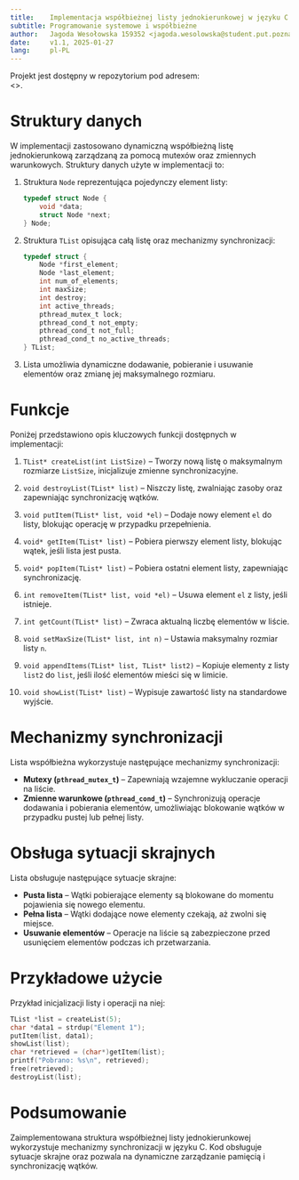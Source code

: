 ```yaml
---
title:    Implementacja współbieżnej listy jednokierunkowej w języku C
subtitle: Programowanie systemowe i współbieżne
author:   Jagoda Wesołowska 159352 <jagoda.wesolowska@student.put.poznan.pl>
date:     v1.1, 2025-01-27
lang:     pl-PL
---
```


Projekt jest dostępny w repozytorium pod adresem:  
<>.

# Struktury danych

W implementacji zastosowano dynamiczną współbieżną listę jednokierunkową zarządzaną za pomocą mutexów oraz zmiennych warunkowych. Struktury danych użyte w implementacji to:

1. Struktura `Node` reprezentująca pojedynczy element listy:
   
   ```C
   typedef struct Node {
       void *data;
       struct Node *next;
   } Node;
   ```
   
2. Struktura `TList` opisująca całą listę oraz mechanizmy synchronizacji:
   
   ```C
   typedef struct {
       Node *first_element;
       Node *last_element;
       int num_of_elements;
       int maxSize;
       int destroy;
       int active_threads;
       pthread_mutex_t lock;
       pthread_cond_t not_empty;
       pthread_cond_t not_full;
       pthread_cond_t no_active_threads;
   } TList;
   ```
   
3. Lista umożliwia dynamiczne dodawanie, pobieranie i usuwanie elementów oraz zmianę jej maksymalnego rozmiaru.

# Funkcje

Poniżej przedstawiono opis kluczowych funkcji dostępnych w implementacji:

1. `TList* createList(int ListSize)` – Tworzy nową listę o maksymalnym rozmiarze `ListSize`, inicjalizuje zmienne synchronizacyjne.

2. `void destroyList(TList* list)` – Niszczy listę, zwalniając zasoby oraz zapewniając synchronizację wątków.

3. `void putItem(TList* list, void *el)` – Dodaje nowy element `el` do listy, blokując operację w przypadku przepełnienia.

4. `void* getItem(TList* list)` – Pobiera pierwszy element listy, blokując wątek, jeśli lista jest pusta.

5. `void* popItem(TList* list)` – Pobiera ostatni element listy, zapewniając synchronizację.

6. `int removeItem(TList* list, void *el)` – Usuwa element `el` z listy, jeśli istnieje.

7. `int getCount(TList* list)` – Zwraca aktualną liczbę elementów w liście.

8. `void setMaxSize(TList* list, int n)` – Ustawia maksymalny rozmiar listy `n`.

9. `void appendItems(TList* list, TList* list2)` – Kopiuje elementy z listy `list2` do `list`, jeśli ilość elementów mieści się w limicie.

10. `void showList(TList* list)` – Wypisuje zawartość listy na standardowe wyjście.

# Mechanizmy synchronizacji

Lista współbieżna wykorzystuje następujące mechanizmy synchronizacji:

- **Mutexy (`pthread_mutex_t`)** – Zapewniają wzajemne wykluczanie operacji na liście.
- **Zmienne warunkowe (`pthread_cond_t`)** – Synchronizują operacje dodawania i pobierania elementów, umożliwiając blokowanie wątków w przypadku pustej lub pełnej listy.

# Obsługa sytuacji skrajnych

Lista obsługuje następujące sytuacje skrajne:

- **Pusta lista** – Wątki pobierające elementy są blokowane do momentu pojawienia się nowego elementu.
- **Pełna lista** – Wątki dodające nowe elementy czekają, aż zwolni się miejsce.
- **Usuwanie elementów** – Operacje na liście są zabezpieczone przed usunięciem elementów podczas ich przetwarzania.

# Przykładowe użycie

Przykład inicjalizacji listy i operacji na niej:

```C
TList *list = createList(5);
char *data1 = strdup("Element 1");
putItem(list, data1);
showList(list);
char *retrieved = (char*)getItem(list);
printf("Pobrano: %s\n", retrieved);
free(retrieved);
destroyList(list);
```

# Podsumowanie

Zaimplementowana struktura współbieżnej listy jednokierunkowej wykorzystuje mechanizmy synchronizacji w języku C. Kod obsługuje sytuacje skrajne oraz pozwala na dynamiczne zarządzanie pamięcią i synchronizację wątków.

